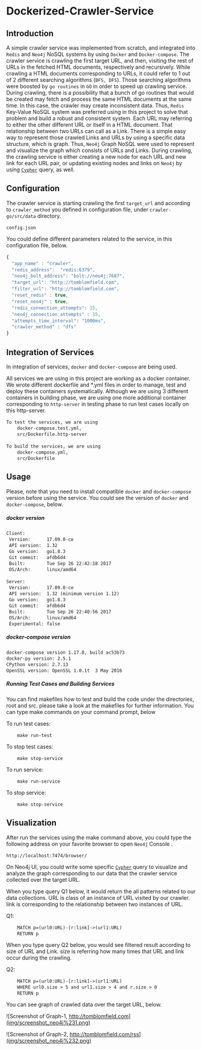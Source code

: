 Dockerized-Crawler-Service
==========================

Introduction
------------
A simple crawler service was implemented from scratch, and integrated into `Redis` and `Neo4j` NoSQL systems by using `Docker` and `Docker-compose`.
The crawler service is crawling the first target URL, and then, visiting the rest of URLs in the fetched HTML documents, respectively and recursively.
While crawling a HTML documents corresponding to URLs, it could refer to 1 out of 2 different searching algorithms (`BFS, DFS`).
Those searching algorithms were boosted by `go routines` in `GO` in order to speed up crawling service.
During crawling, there is a possibility that a bunch of go routines that would be created may fetch and process the same HTML documents at the same time.
In this case, the crawler may create inconsistent data.
Thus, `Redis` Key-Value NoSQL system was preferred using in this project to solve that problem and build a robust and consistent system.
Each URL may referring to either the other different URL or itself in a HTML document. That relationship between two URLs can call as a Link.
There is a simple easy way to represent those crawled Links and URLs by using a specific data structure, which is graph.
Thus, `Neo4j` Graph NoSQL were used to represent and visualize the graph which consists of URLs and Links.
During crawling, the crawling service is either creating a new node for each URL and new link for each URL pair, or updating existing nodes and links on `Neo4j` by using [`Cypher`](https://neo4j.com/developer/cypher-query-language/) query, as well.

Configuration
-------------
The crawler service is starting crawling the first `target_url` and according to `crawler_method` you defined in configuration file, under `crawler-go/src/data` directory.

    config.json

You could define different parameters related to the service, in this configuration file, below.

```javascript
{
  "app_name" : "crawler",
  "redis_address":  "redis:6379",
  "neo4j_bolt_address": "bolt://neo4j:7687",
  "target_url": "http://tomblomfield.com",
  "filter_url": "http://tomblomfield.com",
  "reset_redis" : true,
  "reset_neo4j" : true,
  "redis_connection_attempts": 15,
  "neo4j_connection_attempts" : 15,
  "attempts_time_interval": "1000ms",
  "crawler_method" : "dfs"
}
```

Integration of Services
-----------------------
In integration of services, `docker` and `docker-compose` are being used.

All services we are using in this project are working as a docker container.
We wrote different dockerfile and *.yml files in order to manage, test and deploy these containers systematically.
Although we are using 3 different containers in building phase, we are using one more additional container corresponding to `http-server` in testing phase to run test cases locally on this http-server.


    To test the services, we are using
        docker-compose.test.yml,
        src/Dockerfile.http-server

    To build the services, we are using
        docker-compose.yml,
        src/Dockerfile


Usage
-----
Please, note that you need to install compatible `docker` and `docker-compose` version before using the service.
You could see the version of `docker` and `docker-compose`, below.

##### docker version

    Client:
     Version:      17.09.0-ce
     API version:  1.32
     Go version:   go1.8.3
     Git commit:   afdb6d4
     Built:        Tue Sep 26 22:42:18 2017
     OS/Arch:      linux/amd64

    Server:
     Version:      17.09.0-ce
     API version:  1.32 (minimum version 1.12)
     Go version:   go1.8.3
     Git commit:   afdb6d4
     Built:        Tue Sep 26 22:40:56 2017
     OS/Arch:      linux/amd64
     Experimental: false

##### docker-compose version

    docker-compose version 1.17.0, build ac53b73
    docker-py version: 2.5.1
    CPython version: 2.7.13
    OpenSSL version: OpenSSL 1.0.1t  3 May 2016

##### Running Test Cases and Building Services
You can find makefiles how to test and build the code under the directories, root and src.
please take a look at the makefiles for further information. You can type make commands on your command prompt, below

To run test cases:

        make run-test

To stop test cases:

        make stop-service

To run service:

        make run-service

To stop service:

        make stop-service

Visualization
-------------

After run the services using the make command above, you could type the following address on your favorite browser to open `Neo4j` Console .

    http://localhost:7474/browser/

On Neo4j UI, you could write some specific [`Cypher`](https://neo4j.com/developer/cypher-query-language/) query to visualize and analyze the graph corresponding to our data that the crawler service collected over the target URL.

When you type query Q1 below, it would return the all patterns related to our data collections.
    URL is class of an instance of URL visited by our crawler.
    link is corresponding to the relationship between two instances of URL.

Q1:

        MATCH p=(url0:URL)-[r:link]->(url1:URL)
        RETURN p

When you type query Q2 below, you would see filtered result according to size of URL and Link.
size is referring how many times that URL and link occur during the crawling.

Q2:

        MATCH p=(url0:URL)-[r:link]->(url1:URL)
        WHERE url0.size > 5 and url1.size > 4 and r.size > 0
        RETURN p

You can see graph of crawled data over the target URL, below.

![Screenshot of Graph-1, http://tomblomfield.com](img/screenshot_neo4j%231.png)

![Screenshot of Graph-2, http://tomblomfield.com/rss](img/screenshot_neo4j%232.png)
